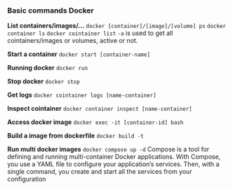 ### Basic commands Docker

**List containers/images/...**
`docker [container]/[image]/[volume] ps`
`docker container ls`
`docker cointainer list`
`-a` is used to get all cointainers/images or volumes, active or not. 

**Start a container**
`docker start [container-name]`

**Running docker**
`docker run`

**Stop docker**
`docker stop`

**Get logs**
`docker cointainer logs [name-container]`

**Inspect cointainer**
`docker container inspect [name-container]`

**Access docker image**
`docker exec -it [container-id] bash`

**Build a image from dockerfile**
`docker build -t ` 

**Run multi docker images**
`docker compose up -d`
Compose is a tool for defining and running multi-container Docker applications. With Compose, you use a YAML file to configure your application’s services. Then, with a single command, you create and start all the services from your configuration
